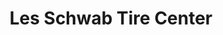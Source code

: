 ---
title: "Les Schwab Tire Center"
url: /redmond/les-schwab-tire-center-east-lake-sammamish-parkway-northeast/
shop: Reifen
---